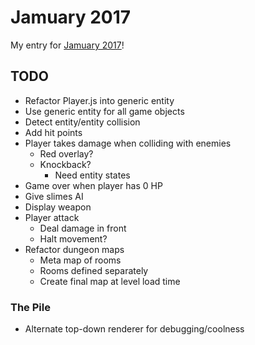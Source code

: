 # Jamuary 2017

My entry for [Jamuary 2017][1]!

## TODO

* Refactor Player.js into generic entity
* Use generic entity for all game objects
* Detect entity/entity collision
* Add hit points
* Player takes damage when colliding with enemies
  * Red overlay?
  * Knockback?
    * Need entity states
* Game over when player has 0 HP
* Give slimes AI
* Display weapon
* Player attack
  * Deal damage in front
  * Halt movement?
* Refactor dungeon maps
  * Meta map of rooms
  * Rooms defined separately
  * Create final map at level load time

### The Pile

* Alternate top-down renderer for debugging/coolness

[1]: https://itch.io/jam/jamuary
